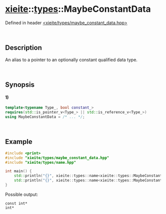 # [xieite](../../xieite.md)\:\:[types](../../types.md)\:\:MaybeConstantData
Defined in header [<xieite/types/maybe_constant_data.hpp>](../../../include/xieite/types/maybe_constant_data.hpp)

&nbsp;

## Description
An alias to a pointer to an optionally constant qualified data type.

&nbsp;

## Synopsis
#### 1)
```cpp
template<typename Type_, bool constant_>
requires(std::is_pointer_v<Type_> || std::is_reference_v<Type_>)
using MaybeConstantData = /* ... */;
```

&nbsp;

## Example
```cpp
#include <print>
#include "xieite/types/maybe_constant_data.hpp"
#include "xieite/types/name.hpp"

int main() {
    std::println("{}", xieite::types::name<xieite::types::MaybeConstantData<int*, true>>);
    std::println("{}", xieite::types::name<xieite::types::MaybeConstantData<const int*, false>>);
}
```
Possible output:
```
const int*
int*
```
